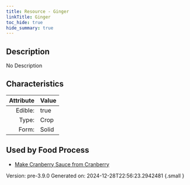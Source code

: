 ```yaml
---
title: Resource - Ginger
linkTitle: Ginger
toc_hide: true
hide_summary: true
---
```


## Description
No Description

## Characteristics

| Attribute      | Value |
|--------:|:------|
|Edible:|true|
|Type:|Crop|
|Form:|Solid|
 



    
## Used by Food Process

- [Make Cranberry Sauce from Cranberry](/docs/definitions/food/make-cranberry-sauce-from-cranberry)


Version: pre-3.9.0 Generated on: 2024-12-28T22:56:23.2942481
{.small }
